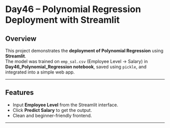 # Day46 – Polynomial Regression Deployment with Streamlit

## Overview
This project demonstrates the **deployment of Polynomial Regression** using **Streamlit**.  
The model was trained on `emp_sal.csv` (Employee Level → Salary) in **Day46_Polynomial_Regression notebook**, saved using `pickle`, and integrated into a simple web app.

---

## Features
- Input **Employee Level** from the Streamlit interface.  
- Click **Predict Salary** to get the output.  
- Clean and beginner-friendly frontend.  

---

